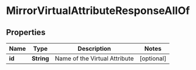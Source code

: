 

# MirrorVirtualAttributeResponseAllOf


## Properties

| Name | Type | Description | Notes |
|------------ | ------------- | ------------- | -------------|
|**id** | **String** | Name of the Virtual Attribute |  [optional] |




